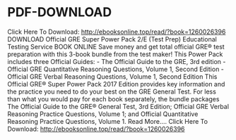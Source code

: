 # PDF-DOWNLOAD
Click Here To Download: http://ebooksonline.top/read/?book=1260026396  DOWNLOAD Official GRE Super Power Pack 2/E (Test Prep) Educational Testing Service BOOK ONLINE  Save money and get total official GRE® test preparation with this 3-book bundle from the test maker!  This Power Pack includes three Official Guides:  - The Official Guide to the GRE, 3rd edition  - Official GRE Quantitative Reasoning Questions, Volume 1, Second Edition  - Official GRE Verbal Reasoning Questions, Volume 1, Second Edition  This Official GRE® Super Power Pack 2017 Edition provides key information and the practice you need to do your best on the GRE General Test. For less than what you would pay for each book separately, the bundle packages The Official Guide to the GRE® General Test, 3rd Edition; Official GRE Verbal Reasoning Practice Questions, Volume 1; and Official Quantitative Reasoning Practice Questions, Volume 1. Read More....  Click Here To Download: http://ebooksonline.top/read/?book=1260026396
